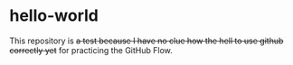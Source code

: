 # hello-world
This repository is ~~a test because I have no clue how the hell to use github correctly yet~~ for practicing the GitHub Flow.
